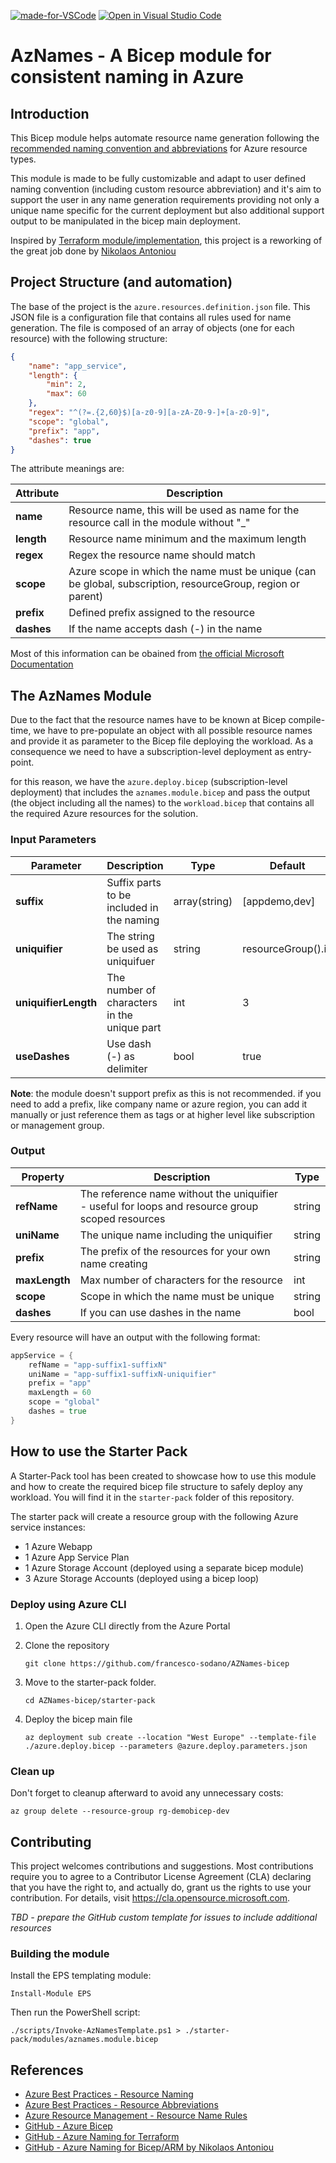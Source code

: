 [![made-for-VSCode](https://img.shields.io/badge/Made%20for-VSCode-1f425f.svg)](https://code.visualstudio.com/)
[![Open in Visual Studio Code](https://open.vscode.dev/badges/open-in-vscode.svg)](https://open.vscode.dev/francesco-sodano/bicep-azurenaming) 


# AzNames - A Bicep module for consistent naming in Azure

## Introduction

This Bicep module helps automate resource name generation following the [recommended naming convention and abbreviations](https://docs.microsoft.com/en-us/azure/cloud-adoption-framework/ready/azure-best-practices/resource-naming)  for Azure resource types.

This module is made to be fully customizable and adapt to user defined naming convention (including custom resource abbreviation) and it's aim to support the user in any name generation requirements providing not only a unique name specific for the current deployment but also additional support output to be manipulated in the bicep main deployment.

Inspired by [Terraform module/implementation](https://github.com/Azure/terraform-azurerm-naming), this project is a reworking of the great job done by [Nikolaos Antoniou](https://github.com/nianton/azure-naming)


## Project Structure (and automation)

The base of the project is the `azure.resources.definition.json` file.
This JSON file is a configuration file that contains all rules used for name generation. The file is composed of an array of objects (one for each resource) with the following structure:

```json
{
    "name": "app_service",
    "length": {
        "min": 2,
        "max": 60
    },
    "regex": "^(?=.{2,60}$)[a-z0-9][a-zA-Z0-9-]+[a-z0-9]",
    "scope": "global",
    "prefix": "app",
    "dashes": true
}
```
The attribute meanings are:

| Attribute  | Description |
| --------   | ---------- | 
| **name**   | Resource name, this will be used as name for the resource call in the module without "_" | 
| **length** | Resource name  minimum and the maximum length | 
| **regex**  | Regex the resource name should match |
| **scope**  | Azure scope in which the name must be unique (can be global, subscription, resourceGroup, region or parent) |
| **prefix** | Defined prefix assigned to the resource |
| **dashes** | If the name accepts dash (-) in the name |

Most of this information can be obained from [the official Microsoft Documentation](https://docs.microsoft.com/en-us/azure/azure-resource-manager/management/resource-name-rules)


## The AzNames Module

Due to the fact that the resource names have to be known at Bicep compile-time, we have to pre-populate an object with all possible resource names and provide it as parameter to the Bicep file deploying the workload. As a consequence we need to have a subscription-level deployment as entry-point.

for this reason, we have the `azure.deploy.bicep` (subscription-level deployment) that includes the `aznames.module.bicep` and pass the output (the object including all the names) to the `workload.bicep` that contains all the required Azure resources for the solution. 

### Input Parameters

| Parameter            | Description                                 | Type          | Default            | Required |
| --------             | ----------                                  | -----------   | -----------        | -------- |
| **suffix**           | Suffix parts to be included in the naming   | array(string) | [appdemo,dev]      | no |
| **uniquifier**       | The string be used as uniquifuer            | string        | resourceGroup().id | no |
| **uniquifierLength** | The number of characters in the unique part | int           | 3                  | no |
| **useDashes**        | Use dash (-) as delimiter                   | bool          | true               | no |

**Note**: the module doesn't support prefix as this is not recommended. if you need to add a prefix, like company name or azure region, you can add it manually or just reference them as tags or at higher level like subscription or management group.

### Output

| Property      | Description | Type | 
| --------      | ---------- | ----------- |
| **refName**   | The reference name without the uniquifier - useful for loops and resource group scoped resources | string |
| **uniName**   | The unique name including the uniquifier | string | 
| **prefix**    | The prefix of the resources for your own name creating | string |
| **maxLength** | Max number of characters for the resource | int |
| **scope**     | Scope in which the name must be unique | string |
| **dashes**    | If you can use dashes in the name | bool |

Every resource will have an output with the following format:

```go
appService = {
    refName = "app-suffix1-suffixN"
    uniName = "app-suffix1-suffixN-uniquifier"
    prefix = "app"
    maxLength = 60
    scope = "global"
    dashes = true
}
```

## How to use the Starter Pack

A Starter-Pack tool has been created to showcase how to use this module and how to create the required bicep file structure to safely deploy any workload. You will find it in the `starter-pack` folder of this repository.

The starter pack will create a resource group with the following Azure service instances:

- 1 Azure Webapp 
- 1 Azure App Service Plan
- 1 Azure Storage Account (deployed using a separate bicep module)
- 3 Azure Storage Accounts (deployed using a bicep loop)


### Deploy using Azure CLI

1. Open the Azure CLI directly from the Azure Portal
2. Clone the repository

    ```
    git clone https://github.com/francesco-sodano/AZNames-bicep
    ```

3. Move to the starter-pack folder.

    ```
    cd AZNames-bicep/starter-pack
    ```

4. Deploy the bicep main file

    ```
    az deployment sub create --location "West Europe" --template-file ./azure.deploy.bicep --parameters @azure.deploy.parameters.json
    ```

### Clean up

Don't forget to cleanup afterward to avoid any unnecessary costs:

    az group delete --resource-group rg-demobicep-dev


## Contributing

This project welcomes contributions and suggestions. Most contributions require you to agree to a Contributor License Agreement (CLA) declaring that you have the right to, and actually do, grant us the rights to use your contribution. For details, visit https://cla.opensource.microsoft.com.

*TBD - prepare the GitHub custom template for issues to include additional resources*

### Building the module

Install the EPS templating module:

    Install-Module EPS

Then run the PowerShell script: 

    ./scripts/Invoke-AzNamesTemplate.ps1 > ./starter-pack/modules/aznames.module.bicep

## References

- [Azure Best Practices - Resource Naming](https://docs.microsoft.com/en-us/azure/cloud-adoption-framework/ready/azure-best-practices/resource-naming)
- [Azure Best Practices - Resource Abbreviations](https://docs.microsoft.com/en-us/azure/cloud-adoption-framework/ready/azure-best-practices/resource-abbreviations)
- [Azure Resource Management - Resource Name Rules](https://docs.microsoft.com/en-us/azure/azure-resource-manager/management/resource-name-rules)
- [GitHub - Azure Bicep](https://github.com/Azure/bicep/)
- [GitHub - Azure Naming for Terraform](https://github.com/Azure/terraform-azurerm-naming)
- [GitHub - Azure Naming for Bicep/ARM by Nikolaos Antoniou](https://github.com/nianton/azure-naming)
